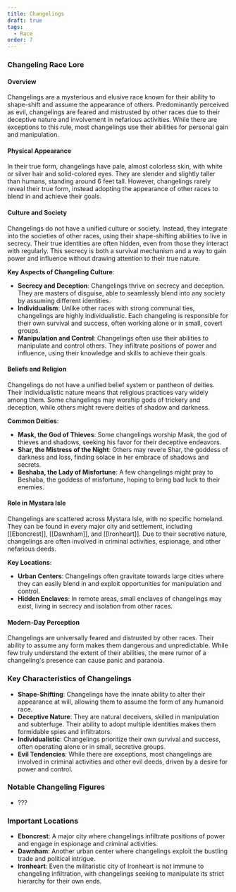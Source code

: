 ```yaml
---
title: Changelings
draft: true
tags:
  - Race
order: 7
---
```

### Changeling Race Lore

#### Overview

Changelings are a mysterious and elusive race known for their ability to shape-shift and assume the appearance of others. Predominantly perceived as evil, changelings are feared and mistrusted by other races due to their deceptive nature and involvement in nefarious activities. While there are exceptions to this rule, most changelings use their abilities for personal gain and manipulation.

#### Physical Appearance

In their true form, changelings have pale, almost colorless skin, with white or silver hair and solid-colored eyes. They are slender and slightly taller than humans, standing around 6 feet tall. However, changelings rarely reveal their true form, instead adopting the appearance of other races to blend in and achieve their goals.

#### Culture and Society

Changelings do not have a unified culture or society. Instead, they integrate into the societies of other races, using their shape-shifting abilities to live in secrecy. Their true identities are often hidden, even from those they interact with regularly. This secrecy is both a survival mechanism and a way to gain power and influence without drawing attention to their true nature.

**Key Aspects of Changeling Culture**:

- **Secrecy and Deception**: Changelings thrive on secrecy and deception. They are masters of disguise, able to seamlessly blend into any society by assuming different identities.
- **Individualism**: Unlike other races with strong communal ties, changelings are highly individualistic. Each changeling is responsible for their own survival and success, often working alone or in small, covert groups.
- **Manipulation and Control**: Changelings often use their abilities to manipulate and control others. They infiltrate positions of power and influence, using their knowledge and skills to achieve their goals.

#### Beliefs and Religion

Changelings do not have a unified belief system or pantheon of deities. Their individualistic nature means that religious practices vary widely among them. Some changelings may worship gods of trickery and deception, while others might revere deities of shadow and darkness.

**Common Deities**:

- **Mask, the God of Thieves**: Some changelings worship Mask, the god of thieves and shadows, seeking his favor for their deceptive endeavors.
- **Shar, the Mistress of the Night**: Others may revere Shar, the goddess of darkness and loss, finding solace in her embrace of shadows and secrets.
- **Beshaba, the Lady of Misfortune**: A few changelings might pray to Beshaba, the goddess of misfortune, hoping to bring bad luck to their enemies.

#### Role in Mystara Isle

Changelings are scattered across Mystara Isle, with no specific homeland. They can be found in every major city and settlement, including [[Eboncrest]], [[Dawnham]], and [[Ironheart]]. Due to their secretive nature, changelings are often involved in criminal activities, espionage, and other nefarious deeds.

**Key Locations**:

- **Urban Centers**: Changelings often gravitate towards large cities where they can easily blend in and exploit opportunities for manipulation and control.
- **Hidden Enclaves**: In remote areas, small enclaves of changelings may exist, living in secrecy and isolation from other races.

#### Modern-Day Perception

Changelings are universally feared and distrusted by other races. Their ability to assume any form makes them dangerous and unpredictable. While few truly understand the extent of their abilities, the mere rumor of a changeling's presence can cause panic and paranoia.

### Key Characteristics of Changelings

- **Shape-Shifting**: Changelings have the innate ability to alter their appearance at will, allowing them to assume the form of any humanoid race.
- **Deceptive Nature**: They are natural deceivers, skilled in manipulation and subterfuge. Their ability to adopt multiple identities makes them formidable spies and infiltrators.
- **Individualistic**: Changelings prioritize their own survival and success, often operating alone or in small, secretive groups.
- **Evil Tendencies**: While there are exceptions, most changelings are involved in criminal activities and other evil deeds, driven by a desire for power and control.

### Notable Changeling Figures

- ???

### Important Locations

- **Eboncrest**: A major city where changelings infiltrate positions of power and engage in espionage and criminal activities.
- **Dawnham**: Another urban center where changelings exploit the bustling trade and political intrigue.
- **Ironheart**: Even the militaristic city of Ironheart is not immune to changeling infiltration, with changelings seeking to manipulate its strict hierarchy for their own ends.

